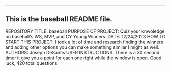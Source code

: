 ------------------------------------------------------------------------
This is the baseball README file. 
------------------------------------------------------------------------

REPOSITORY TITLE: baseball
PURPOSE OF PROJECT: Quiz your knwoledge on baseball's WS, MVP, and CY Young Winners.
DATE: 12/24/2023
HOW TO START THIS PROJECT: I took a lot of time and research finding the winners and adding other options you can make something similar I might as well.
AUTHORS: Joseph DeSantis
USER INSTRUCTIONS: There is a 30 second timer it give you a point for each one right while the window is open. Good luck, 420 total questions!
